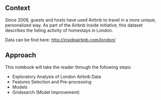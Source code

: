 
## Context
Since 2008, guests and hosts have used Airbnb to travel in a more unique, personalized way. As part of the Airbnb Inside initiative, this dataset describes the listing activity of homestays in London.

Data can be find here: http://insideairbnb.com/london/

## Approach
This notebook will take the reader through the following steps:

- Exploratory Analysis of London Airbnb Data
- Features Selection and Pre-processing
- Models
- Gridsearch (Model Improvement)
